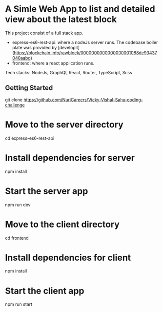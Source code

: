 A Simle Web App to list and detailed view about the latest block
==================================


This project consist of a full stack app. 
- express-es6-rest-api: where a nodeJs server runs. The codebase boiler plate was provided by [developit] (https://blockchain.info/rawblock/0000000000000000001088de93437040aabd)
- frontend: where a react application runs.

Tech stacks: NodeJs, GraphQl, React, Router, TypeScript, Scss

Getting Started
---------------

git clone https://github.com/NuriCareers/Vicky-Vishal-Sahu-coding-challenge
# Move to the server directory
cd express-es6-rest-api

# Install dependencies for server
npm install

# Start the server app
npm run dev

# Move to the client directory
cd frontend

# Install dependencies for client
npm install

# Start the client app
npm run start


